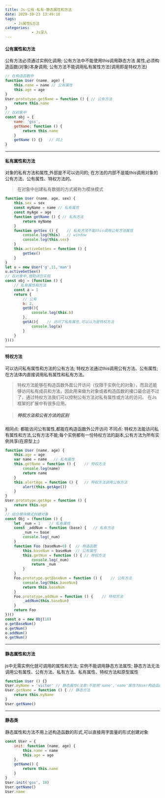 ```yaml
---
title: Js-公有-私有-静态属性和方法
date: 2020-10-23 13:49:18
tags: 
    - Js属性&方法
categories: 
            - Js深入
---
```

#### 公有属性和方法
公有方法必须通过实例化调用;
公有方法中不能使用this调用静态方法 属性,必须构造函数(对象)本身调用;
公有方法不能调用私有属性方法(调用即是特权方法)
```js
// 在构造函数中
function User (name, age) {
    this.name = name // 公有属性
    this.age = age
}
User.prototype.getName = function () { // 公有方法
    return this.name
}
// 在对象中
const obj = {
    name: 'gss',
    getName: function () {
        return this.name
    }
    getName () {}   // 同上
}
```
---
#### 私有属性和方法
对象的私有方法和属性,外部是不可以访问的;
在方法的内部不是能this调用对象的公有方法、公有属性、特权方法的。
>在对象中创建私有数据的方式被称为模块模式
```js
function User (name, age, sex) {
    this.sex = sex
    const myName = name // 私有属性
    const myAge = age
    function getName () { // 私有方法
        return myName
    }
    function getSex () {    // 私有方法不能this调用公有方法属性
        console.log(this)   // window
        console.log(this.sex)
    }
    this.activeGetSex = function () {
        getSex()
    }
}
let u = new User('g',11,'man')
u.activeGetSex()
// 在对象中,借助闭包实现
const obj = (function () {
    // 私有属性和方法
    const a = 1
    return {
        // 公有
        b: 2,
        getB(){
            console.log(this.b)
        },
        getA(){    // 访问了私有属性,可以认为是特权方法
            console.log(a)
        }
    }
})()
```
---
#### 特权方法
可以访问私有属性和方法的公有方法;
特权方法通过this调用公有方法、公有属性;
在方法体内直接调用私有属性和私有方法。
>特权方法能够在构造函数外面公开访问（仅限于实例化的对象），而且还能够访问私有成员和方法，因此用来做为对象或者构造函数的接口最合适不过了，通过特权方法我们可以控制公有方法对私有属性或方法的访问。 在Js框架的扩展中有很多应用。

>##### 特权方法和公有方法的区别
相同点: 都能访问公有属性,都能在构造函数外公开访问
不同点: 特权方法能访问私有属性和方法,公有方法不能;每个实例都有一份特权方法的副本,公有方法为所有实例共享(在原型上;)
```js
function User (name, age) {
    this.age = age
    var name = name   // 私有属性
    this.getName = function () {    // 特权方法
        console.log(name)
        return name
    }
    this.alertAge = function () {   // 特权方法调用公有方法
        alert(this.getAge())
    }
}
User.prototype.getAge = function () {
    return this.age
}
// 结合模块模式创建对象
const Obj = (function () {
    let _num = 1    // 私有属性
    const _addNum = function (base) {   // 私有方法
        _num += base
        console.log(_num)
    }
    function Foo (baseNum=0) {  // 构造函数
        this.baseNum = baseNum  // 公有属性
        this.getNum = function () { // 特权方法
            console.log(_num)
            return _num
        }
    }
    Foo.prototype.getBaseNum = function () {    // 公有方法
        console.log(this.baseNum)
        return this.baseNum
    }
    Foo.prototype.addNum = function () {    // 特权方法
        _addNum(this.baseNum)
    }
    return Foo
})()
const o = new Obj(10)
o.getBaseNum()
o.getNum()
o.addNum()
o.getNum()
```
---
#### 静态属性和方法
js中无需实例化就可调用的属性和方法;
实例不能调用静态方法属性;
静态方法无法调用公有属性、公有方法、私有方法、私有属性、特权方法和原型属性
```js
function User () {}
User.myName = 'victor' // 静态属性(注意:不能用'name','name'属性为User构造函数本身的保留字段,不能更改,更改也不会生效)
User.getName = function () { // 静态方法
    return this.myName
}
User.getName()
```
---
#### 静态类
静态属性和方法不用上述构造函数的形式,可以直接用字面量的形式创建对象
```js
const User = {
    init: function (name, age) {
        this.name = name
        this.age = age
    },
    getName() {
        return this.name
    }
}
User.init('gss', 18)
User.getName()
User.name
```
